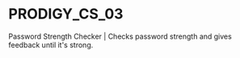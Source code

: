 # PRODIGY_CS_03
Password Strength Checker |  Checks password strength and gives feedback until it's strong.

